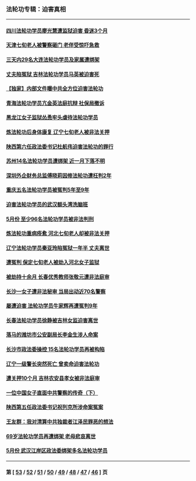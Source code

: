 ### 法轮功专辑：迫害真相
---
#### [四川法轮功学员廖光慧遭监狱迫害 昏迷3个月](../../pages/nf4379/n13015133.md) 
#### [天津七旬老人被警察砸门 老伴受惊吓急救](../../pages/nf4379/n13012765.md) 
#### [三天内29名大连法轮功学员及家属遭绑架](../../pages/nf4379/n13012641.md) 
#### [丈夫陷冤狱 吉林法轮功学员马英被迫害死](../../pages/nf4379/n13010395.md) 
#### [【独家】内部文件曝中共全方位迫害法轮功](../../pages/nf4379/n12998099.md) 
#### [青海法轮功学员亢金英法庭抗辩 社保局撤诉](../../pages/nf4379/n13009857.md) 
#### [黑龙江女子监狱怂恿牢头虐待法轮功学员](../../pages/nf4379/n13007918.md) 
#### [炼法轮功后身体康复 辽宁七旬老人被非法关押](../../pages/nf4379/n13007696.md) 
#### [陕西第六任政法委书记杜航伟迫害法轮功的罪行](../../pages/nf4379/n13005495.md) 
#### [苏州14名法轮功学员遭绑架 近一月下落不明](../../pages/nf4379/n13007209.md) 
#### [深圳外企财务总监傅晓莉因修法轮功遭枉判2年](../../pages/nf4379/n13004946.md) 
#### [重庆五名法轮功学员被冤判5年至9年](../../pages/nf4379/n13004833.md) 
#### [迫害法轮功学员的武汉额头湾洗脑班](../../pages/nf4379/n13003316.md) 
#### [5月份 至少96名法轮功学员被非法判刑](../../pages/nf4379/n13003083.md) 
#### [炼法轮功重病痊愈 河北七旬老人却被非法关押](../../pages/nf4379/n13002832.md) 
#### [辽宁法轮功学员秦亚玲陷冤狱一年半 丈夫离世](../../pages/nf4379/n12998985.md) 
#### [遭冤判 保定七旬老人被劫入河北女子监狱](../../pages/nf4379/n12999420.md) 
#### [被劫持十余月 长春优秀教师张敬元遭非法庭审](../../pages/nf4379/n12998678.md) 
#### [长沙一女子遭非法秘审 当局出动近70名警察](../../pages/nf4379/n12996085.md) 
#### [屡遭迫害 法轮功学员牛家辉再遭冤判9年](../../pages/nf4379/n12995918.md) 
#### [长春法轮功学员徐静被吉林女监迫害离世](../../pages/nf4379/n12996729.md) 
#### [落马的潍坊市公安副局长李金生涉人命案](../../pages/nf4379/n12993922.md) 
#### [长沙市政法委操控 15名法轮功学员再被构陷](../../pages/nf4379/n12993415.md) 
#### [辽宁一级警长突然死亡 曾卖命迫害法轮功](../../pages/nf4379/n12991582.md) 
#### [遭关押10个月 吉林农安县孝女被非法庭审](../../pages/nf4379/n12991125.md) 
#### [一位中国女子直面中共警察的传奇（下）](../../pages/nf4379/n12989706.md) 
#### [陕西第五任政法委书记祝列克所涉命案冤案](../../pages/nf4379/n12988803.md) 
#### [王友群：我对清算中共独裁者江泽民罪恶的想法](../../pages/nf4379/n12990272.md) 
#### [69岁法轮功学员再遭绑架 老母悲哀离世](../../pages/nf4379/n12988169.md) 
#### [5月份 武汉江岸区政法委绑架多名法轮功学员](../../pages/nf4379/n12988190.md) 

---
#### 第 [ [53](./53.md) / [52](./52.md) / [51](./51.md) / [50](./50.md) / [49](./49.md) / [48](./48.md) / [47](./47.md) / [46](./46.md) ] 页

